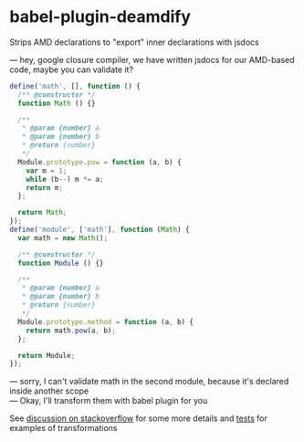 # babel-plugin-deamdify
Strips AMD declarations to "export" inner declarations with jsdocs

&mdash; hey, google closure compiler, we have written jsdocs for our AMD-based code, maybe you can validate it?

```javascript
define('math', [], function () {
  /** @constructor */
  function Math () {}

  /**
   * @param {number} a
   * @param {number} b
   * @return {number}
   */
  Module.prototype.pow = function (a, b) {
    var m = 1;
    while (b--) m *= a;
    return m;
  };

  return Math;
});
define('module', ['math'], function (Math) {
  var math = new Math();

  /** @constructor */
  function Module () {}

  /**
   * @param {number} a
   * @param {number} b
   * @return {number}
   */
  Module.prototype.method = function (a, b) {
    return math.pow(a, b);
  };

  return Module;
});
```

&mdash; sorry, I can't validate math in the second module, because it's declared inside another scope<br>
&mdash; Okay, I'll transform them with babel plugin for you

See [discussion on stackoverflow](http://stackoverflow.com/q/35796212/255363) for some more details and [tests](fixtures/specs) for examples of transformations
